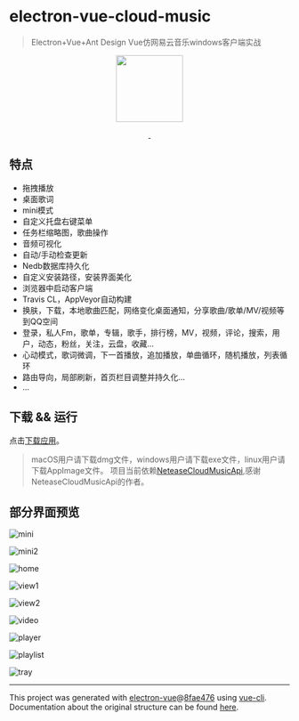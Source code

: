 # electron-vue-cloud-music

> Electron+Vue+Ant Design Vue仿网易云音乐windows客户端实战

<p align="center">
  <img src="https://github.com/xiaozhu188/electron-vue-cloud-music/blob/master/build/icons/256x256.png" width="120">
</p>

<p align="center">
  <a href="https://www.travis-ci.org">
    <img src="https://www.travis-ci.org/xiaozhu188/electron-vue-cloud-music.svg?branch=master" alt="">
  </a>
  <a href="https://github.com/xiaozhu188/electron-vue-cloud-music/blob/master/LICENSE">
      <img src="https://img.shields.io/github/license/xiaozhu188/electron-vue-cloud-music.svg" alt="">
    </a>
</p>

## 特点
* 拖拽播放
* 桌面歌词
* mini模式
* 自定义托盘右键菜单
* 任务栏缩略图，歌曲操作
* 音频可视化
* 自动/手动检查更新
* Nedb数据库持久化
* 自定义安装路径，安装界面美化
* 浏览器中启动客户端
* Travis CL，AppVeyor自动构建
* 换肤，下载，本地歌曲匹配，网络变化桌面通知，分享歌曲/歌单/MV/视频等到QQ空间
* 登录，私人Fm，歌单，专辑，歌手，排行榜，MV，视频，评论，搜索，用户，动态，粉丝，关注，云盘，收藏...
* 心动模式，歌词微调，下一首播放，追加播放，单曲循环，随机播放，列表循环
* 路由导向，局部刷新，首页栏目调整并持久化...
* ...


## 下载 && 运行
点击[下载应用](https://github.com/xiaozhu188/electron-vue-cloud-music/releases)。

> macOS用户请下载dmg文件，windows用户请下载exe文件，linux用户请下载AppImage文件。
> 项目当前依赖[NeteaseCloudMusicApi](https://github.com/Binaryify/NeteaseCloudMusicApi),感谢NeteaseCloudMusicApi的作者。

## 部分界面预览
![mini](https://user-images.githubusercontent.com/20502995/64253818-b014d780-cf50-11e9-8cea-1cccf98fc712.gif)

![mini2](https://github.com/xiaozhu188/electron-vue-cloud-music/blob/master/screenshot/mini2.png)

![home](https://user-images.githubusercontent.com/20502995/64253937-ef432880-cf50-11e9-985a-91b486c44807.png)

![view1](https://github.com/xiaozhu188/electron-vue-cloud-music/blob/master/screenshot/view1.gif)

![view2](https://github.com/xiaozhu188/electron-vue-cloud-music/blob/master/screenshot/view2.gif)

![video](https://github.com/xiaozhu188/electron-vue-cloud-music/blob/master/screenshot/video.png)

![player](https://github.com/xiaozhu188/electron-vue-cloud-music/blob/master/screenshot/player.png)

![playlist](https://github.com/xiaozhu188/electron-vue-cloud-music/blob/master/screenshot/playlist.png)

![tray](https://github.com/xiaozhu188/electron-vue-cloud-music/blob/master/screenshot/tray.png)

---

This project was generated with [electron-vue](https://github.com/SimulatedGREG/electron-vue)@[8fae476](https://github.com/SimulatedGREG/electron-vue/tree/8fae4763e9d225d3691b627e83b9e09b56f6c935) using [vue-cli](https://github.com/vuejs/vue-cli). Documentation about the original structure can be found [here](https://simulatedgreg.gitbooks.io/electron-vue/content/index.html).

